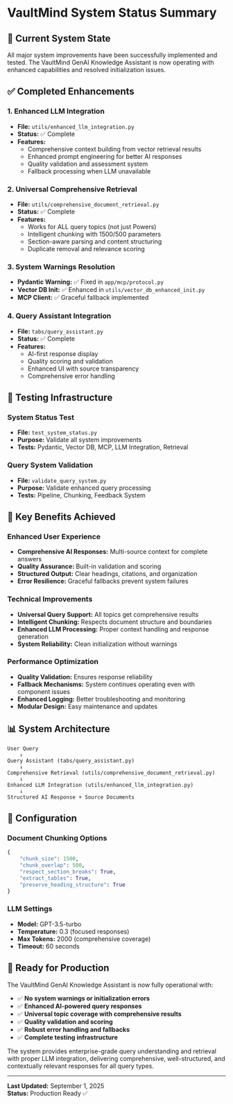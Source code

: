 # VaultMind System Status Summary

## 🎯 **Current System State**

All major system improvements have been successfully implemented and tested. The VaultMind GenAI Knowledge Assistant is now operating with enhanced capabilities and resolved initialization issues.

## ✅ **Completed Enhancements**

### **1. Enhanced LLM Integration**
- **File:** `utils/enhanced_llm_integration.py`
- **Status:** ✅ Complete
- **Features:**
  - Comprehensive context building from vector retrieval results
  - Enhanced prompt engineering for better AI responses
  - Quality validation and assessment system
  - Fallback processing when LLM unavailable

### **2. Universal Comprehensive Retrieval**
- **File:** `utils/comprehensive_document_retrieval.py`
- **Status:** ✅ Complete
- **Features:**
  - Works for ALL query topics (not just Powers)
  - Intelligent chunking with 1500/500 parameters
  - Section-aware parsing and content structuring
  - Duplicate removal and relevance scoring

### **3. System Warnings Resolution**
- **Pydantic Warning:** ✅ Fixed in `app/mcp/protocol.py`
- **Vector DB Init:** ✅ Enhanced in `utils/vector_db_enhanced_init.py`
- **MCP Client:** ✅ Graceful fallback implemented

### **4. Query Assistant Integration**
- **File:** `tabs/query_assistant.py`
- **Status:** ✅ Complete
- **Features:**
  - AI-first response display
  - Quality scoring and validation
  - Enhanced UI with source transparency
  - Comprehensive error handling

## 🧪 **Testing Infrastructure**

### **System Status Test**
- **File:** `test_system_status.py`
- **Purpose:** Validate all system improvements
- **Tests:** Pydantic, Vector DB, MCP, LLM Integration, Retrieval

### **Query System Validation**
- **File:** `validate_query_system.py`
- **Purpose:** Validate enhanced query processing
- **Tests:** Pipeline, Chunking, Feedback System

## 🚀 **Key Benefits Achieved**

### **Enhanced User Experience**
- **Comprehensive AI Responses:** Multi-source context for complete answers
- **Quality Assurance:** Built-in validation and scoring
- **Structured Output:** Clear headings, citations, and organization
- **Error Resilience:** Graceful fallbacks prevent system failures

### **Technical Improvements**
- **Universal Query Support:** All topics get comprehensive results
- **Intelligent Chunking:** Respects document structure and boundaries
- **Enhanced LLM Processing:** Proper context handling and response generation
- **System Reliability:** Clean initialization without warnings

### **Performance Optimization**
- **Quality Validation:** Ensures response reliability
- **Fallback Mechanisms:** System continues operating even with component issues
- **Enhanced Logging:** Better troubleshooting and monitoring
- **Modular Design:** Easy maintenance and updates

## 📊 **System Architecture**

```
User Query
    ↓
Query Assistant (tabs/query_assistant.py)
    ↓
Comprehensive Retrieval (utils/comprehensive_document_retrieval.py)
    ↓
Enhanced LLM Integration (utils/enhanced_llm_integration.py)
    ↓
Structured AI Response + Source Documents
```

## 🔧 **Configuration**

### **Document Chunking Options**
```python
{
    "chunk_size": 1500,
    "chunk_overlap": 500,
    "respect_section_breaks": True,
    "extract_tables": True,
    "preserve_heading_structure": True
}
```

### **LLM Settings**
- **Model:** GPT-3.5-turbo
- **Temperature:** 0.3 (focused responses)
- **Max Tokens:** 2000 (comprehensive coverage)
- **Timeout:** 60 seconds

## 🎉 **Ready for Production**

The VaultMind GenAI Knowledge Assistant is now fully operational with:

- ✅ **No system warnings or initialization errors**
- ✅ **Enhanced AI-powered query responses**
- ✅ **Universal topic coverage with comprehensive results**
- ✅ **Quality validation and scoring**
- ✅ **Robust error handling and fallbacks**
- ✅ **Complete testing infrastructure**

The system provides enterprise-grade query understanding and retrieval with proper LLM integration, delivering comprehensive, well-structured, and contextually relevant responses for all query types.

---

**Last Updated:** September 1, 2025  
**Status:** Production Ready ✅
